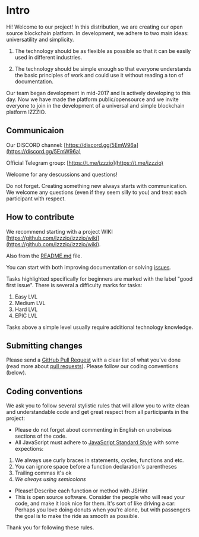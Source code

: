 # Intro

Hi! Welcome to our project! In this distribution, we are creating our open source blockchain platform. In development, we adhere to two main ideas: universatility and simplicity. 

1. The technology should be as flexible as possible so that it can be easily used in different industries.

2. The technology should be simple enough so that everyone understands the basic principles of work and could use it without reading a ton of documentation.

Our team began development in mid-2017 and is actively developing to this day. Now we have made the platform public/opensource and we invite everyone to join in the development of a universal and simple blockchain platform IZZZIO.

## Communicaion

Our DISCORD channel: [https://discord.gg/5EmW96a](https://discord.gg/5EmW96a)

Official Telegram group: [https://t.me/izzzio](https://t.me/izzzio)

Welcome for any descussions and questions!

Do not forget. Creating something new always starts with communication. We welcome any questions (even if they seem silly to you) and treat each participant with respect.

## How to contribute

We recommend starting with a project WIKI [https://github.com/Izzzio/izzzio/wiki](https://github.com/Izzzio/izzzio/wiki).

Also from the [README.md](https://github.com/Izzzio/izzzio/blob/master/README.MD) file.

You can start with both improving documentation or solving [issues](https://github.com/Izzzio/izzzio/issues).

Tasks highlighted specifically for beginners are marked with the label "good first issue". There is several a difficulty marks for tasks:

1. Easy LVL
2. Medium LVL
3. Hard LVL
4. EPIC LVL

Tasks above a simple level usually require additional technology knowledge.

## Submitting changes

Please send a [GitHub Pull Request](https://github.com/izzzio/izzzio/pull/new/master) with a clear list of what you've done (read more about [pull requests](http://help.github.com/pull-requests/)). Please follow our coding conventions (below).

## Coding conventions

We ask you to follow several stylistic rules that will allow you to write clean and understandable code and get great respect from all participants in the project:

* Please do not forget about commenting in English on unobvious sections of the code.
* All JavaScript must adhere to [JavaScript Standard Style](https://standardjs.com/) with some expections:
1. We always use curly braces in statements, cycles, functions and etc.
2. You can ignore space before a function declaration's parentheses
3. Trailing commas it's ok
4. _We always using semicolons_
* Please! Describe each function or method with JSHint
* This is open source software. Consider the people who will read your code, and make it look nice for them. It's sort of like driving a car: Perhaps you love doing donuts when you're alone, but with passengers the goal is to make the ride as smooth as possible. 

Thank you for following these rules.

